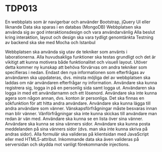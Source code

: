 # TDP013

En webbplats som är navigerbar och använder Bootstrap, jQuery UI eller liknande
Data ska sparas i en databas (MongoDB)
Webbplatsen ska använda sig av god interaktionsdesign och vara användarvänlig
Alla beslut kring interaktion, layout och design ska vara tydligt genomtänkta
Testning av backend ska ske med Mocha och Istanbul

Webbplatsen ska använda sig utav de tekniker som använts i laborationerna. Alla huvudsakliga funktioner ska testas grundligt och det är vikitigt att kunna motivera både funktionalitet och visuell layout. Utöver detta kommer ny kunskap att behöva förvärvas om andra tekniker som specifieras i nedan.
Endast den nya informationen som efterfrågas av användaren ska uppdateras, dvs. minsta möjliga del av webbplatsen ska laddas om när användaren efterfrågar ny information.
Användare ska kunna registrera sig, logga in på en personlig sida samt logga ut.
Användaren ska logga in med ett användarnamn och ett lösenord.
Användare ska inte kunna agera som någon annan, dvs. konton är personliga.
Det ska finnas en sökfunktion för att hitta andra användare.
Användare ska kunna lägga till andra användare som vänner. Vänskapsförfrågningar måste besvaras innan man blir vänner.
Vänförfrågningar ska inte kunna skickas till användare man redan är vän med.
Användare ska kunna se en lista över sina vänner.
Användare ska kunna se sina vänners sidor.
Användare ska kunna posta meddelanden på sina vänners sidor (dvs. man ska inte kunna skriva på andras sidor).
Alla formulär ska valideras på klientsidan med JavaScript eller med HTML5-attribut.
Inkommande data ska även valideras på serversidan och skydda mot vanligt förekommande injections.

